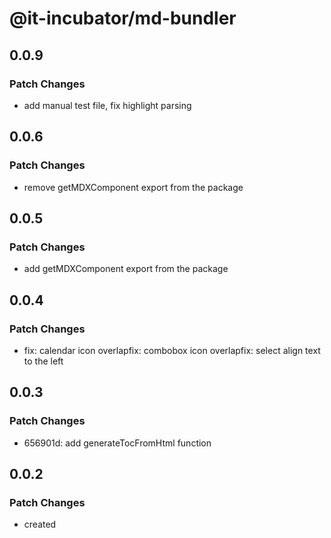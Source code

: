 # @it-incubator/md-bundler

## 0.0.9
### Patch Changes

- add manual test file, fix highlight parsing

## 0.0.6
### Patch Changes

- remove getMDXComponent export from the package

## 0.0.5
### Patch Changes

- add getMDXComponent export from the package

## 0.0.4
### Patch Changes

- fix: calendar icon overlapfix: combobox icon overlapfix: select align text to the left

## 0.0.3
### Patch Changes

- 656901d: add generateTocFromHtml function

## 0.0.2
### Patch Changes

- created
